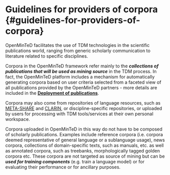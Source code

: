# Guidelines for providers of corpora {#guidelines-for-providers-of-corpora}

OpenMinTeD facilitates the use of TDM technologies in the scientific publications world, ranging from generic scholarly communication to literature related to specific disciplines.

Corpora in the OpenMinTeD framework refer mainly to the _**collections of publications that will be used as mining source**_ in the TDM process. In fact, the OpenMinTeD platform includes a mechanism for automatically generating corpora based on user criteria selected from a faceted view of all publications provided by the OpenMinTeD partners - more details are included in the [**Deployment of publications**](/deployment-scenario-of-publications-in-openminted.md).

Corpora may also come from repositories of language resources, such as [META-SHARE](http://www.meta-share.eu) and [CLARIN](http://www.clarin.eu), or discipline-specific repositories, or uploaded by users for processing with TDM tools/services at their own personal workspace. 

Corpora uploaded in OpenMinTeD in this way do not have to be composed of scholarly publications. Examples include reference corpora \(i.e. corpora deemed representative of general language or a sublanguage usage\), news corpora, collections of domain-specific texts, such as manuals, etc. as well as annotated corpora, such as treebanks, morphologically tagged golden corpora etc. These corpora are not targeted as source of mining but can be _**used for training components**_ \(e.g. train a language model\) or for evaluating their performance or for ancillary purposes.


